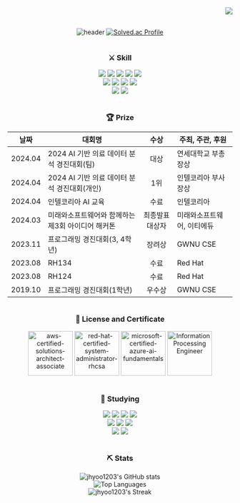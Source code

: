 <div align="right">
  <a href="https://hits.seeyoufarm.com"><img src="https://hits.seeyoufarm.com/api/count/incr/badge.svg?url=https%3A%2F%2Fgithub.com%2Fjhyoo1203&count_bg=%23C6D2FF&title_bg=%23555555&icon=&icon_color=%23FFFFFF&title=hits&edge_flat=false"/></a>
</div>


<br>

<div align="center">
  
<!-- header -->
  
![header](https://capsule-render.vercel.app/api?type=waving&color=auto&text=Welcome%20to%20Jhyoo's%20GitHub%20👋&animation=twinkling&fontSize=35&fontAlignY=40&fontAlign=50&height=250)
[![Solved.ac Profile](http://mazassumnida.wtf/api/v2/generate_badge?boj=wogusdbkim)](https://solved.ac/wogusdbkim/)

  #
  
  <h3> ⚔ Skill </h3>
    <img src="https://img.shields.io/badge/Java-007396?style=flat-square&logo=java&logoColor=white"/>
    <img src="https://img.shields.io/badge/Spring-6DB33F?style=flat-square&logo=Spring&logoColor=white"/>
    <img src="https://img.shields.io/badge/Thymeleaf-005F0F?style=flat-square&logo=Thymeleaf&logoColor=white"/>
    <img src="https://img.shields.io/badge/React-61DAFB?style=flat-square&logo=react&logoColor=white"/>
    <img src="https://img.shields.io/badge/tailwindcss-06B6D4?style=flat-square&logo=tailwindcss&logoColor=white"/><br>
    <img src="https://img.shields.io/badge/MySQL-4479A1?style=flat-square&logo=mysql&logoColor=white"/>
    <img src="https://img.shields.io/badge/Oracle-F80000?style=flat-square&logo=oracle&logoColor=white"/>
    <img src="https://img.shields.io/badge/Amazon AWS-232F3E?style=flat-square&logo=amazonaws&logoColor=white"/>
    <img src="https://img.shields.io/badge/RHEL9-EE0000?style=flat-square&logo=redhat&logoColor=white"/><br>
    <img src="https://img.shields.io/badge/Python-3776AB?style=flat-square&logo=python&logoColor=white"/>
    <img src="https://img.shields.io/badge/tensorflow-FF6F00?style=flat-square&logo=tensorflow&logoColor=white"/>
  <br>

  #
  
  <H3> 🏆 Prize </H3>
  
  | 날짜 | 대회명 | 수상 | 주최, 주관, 후원 |
  | - | - | :-: | - |
  |  2024.04 | 2024 AI 기반 의료 데이터 분석 경진대회(팀) | 대상 | 연세대학교 부총장상 |
  |  2024.04 | 2024 AI 기반 의료 데이터 분석 경진대회(개인) | 1위 | 인텔코리아 부사장상 |
  |  2024.04 | 인텔코리아 AI 교육 | 수료 | 인텔코리아 |
  |  2024.03 | 미래와소프트웨어와 함께하는 제3회 아이디어 해커톤 | 최종발표 대상자 | 미래와소프트웨어, 이티에듀 |
  |  2023.11 | 프로그래밍 경진대회(3, 4학년) | 장려상 | GWNU CSE |
  |  2023.08 | RH134 | 수료 | Red Hat |
  |  2023.08 | RH124 | 수료 | Red Hat |
  |  2019.10 | 프로그래밍 경진대회(1학년) | 우수상 | GWNU CSE |

  #
  
  <h3> 🪪 License and Certificate </h3>
    <a href="https://www.credly.com/badges/c30514e3-3426-4968-879d-79857399fb35/public_url"><img src="https://github.com/jhyoo1203/jhyoo1203/assets/68884608/a82cf0b1-df7b-444a-8966-8d925e499770" alt="aws-certified-solutions-architect-associate" width="100" height="100"/></a>
    <a href="https://www.credly.com/badges/91eb5305-63ff-4f8b-8a69-02160f9a02c8/public_url"><img src="https://github.com/jhyoo1203/jhyoo1203/assets/68884608/9a6e3b2c-add5-41a3-adbf-f7e1e6b1806d" alt="red-hat-certified-system-administrator-rhcsa" width="100" height="100"/></a>
    <a href="https://www.credly.com/badges/b35910cd-1ba3-4dc4-9ef2-b00ca2225c5b/public_url"><img src="https://github.com/jhyoo1203/jhyoo1203/assets/68884608/63ea7e98-da4b-4288-abf4-c2e73b701631" alt="microsoft-certified-azure-ai-fundamentals" width="100" height="100"/></a>
    <a href="https://github.com/jhyoo1203/jhyoo1203/assets/68884608/6a5d959c-3cad-4db7-99d1-1c3a8dfb4a7b"><img src="https://github.com/jhyoo1203/jhyoo1203/assets/68884608/d157f7a5-3b0f-4f53-bb36-75f8e4d4b8f8" alt="Information Processing Engineer" width="100" height="100"/></a>
  
  #
  
  <h3> 📖 Studying </h3>
    <img src="https://img.shields.io/badge/Java-007396?style=flat-square&logo=java&logoColor=white"/>
    <img src="https://img.shields.io/badge/React-61DAFB?style=flat-square&logo=react&logoColor=white"/>
    <img src="https://img.shields.io/badge/Spring-6DB33F?style=flat-square&logo=Spring&logoColor=white"/>
    <img src="https://img.shields.io/badge/Spring Security-6DB33F?style=flat-square&logo=Spring Security&logoColor=white"/><br>
    <img src="https://img.shields.io/badge/Node.js-5FA04E?style=flat-square&logo=Node.js&logoColor=white"/>
    <img src="https://img.shields.io/badge/Express-000000?style=flat-square&logo=Express&logoColor=white"/>
    <img src="https://img.shields.io/badge/Handlebars-000000?style=flat-square&logo=Handlebars.js&logoColor=white"/><br>
    <img src="https://img.shields.io/badge/Dart-0175C2?style=flat-square&logo=Dart&logoColor=white"/>
    <img src="https://img.shields.io/badge/Flutter-02569B?style=flat-square&logo=Flutter&logoColor=white"/>
  <br>
  
  #
</div>

<div align="center">
  <h3> ⛏ Stats </h3>
  <img src="https://github-readme-stats.vercel.app/api?username=jhyoo1203&show_icons=true&theme=buefy" alt="jhyoo1203's GitHub stats"/><br>
  <img src="https://github-readme-stats.vercel.app/api/top-langs/?username=jhyoo1203&exclude_repo=dkssud8150.github.io&layout=compact&theme=buefy" alt="Top Languages"/><br>
  <img src="https://github-readme-streak-stats.herokuapp.com/?user=jhyoo1203&theme=buefy&hide_border=true" alt="jhyoo1203's Streak"/>
</div>
